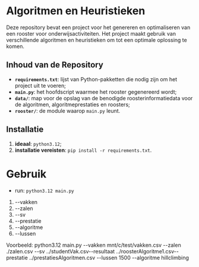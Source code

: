 # Algoritmen en Heuristieken

Deze repository bevat een project voor het genereren en optimaliseren van een rooster voor onderwijsactiviteiten. Het project maakt gebruik van verschillende algoritmen en heuristieken om tot een optimale oplossing te komen. 

## Inhoud van de Repository

- **`requirements.txt`**: lijst van Python-pakketten die nodig zijn om het project uit te voeren;
- **`main.py`**: het hoofdscript waarmee het rooster gegenereerd wordt;
- **`data/`**: map voor de opslag van de benodigde roosterinformatiedata voor de algoritmen, algoritmeprestaties en roosters; 
- **`rooster/`**: de module waarop `main.py` leunt.

## Installatie

1. **ideaal**: `python3.12`;
2. **installatie vereisten**: `pip install -r requirements.txt`.

# Gebruik
- run: `python3.12 main.py`

1. --vakken <pad csv-bestand vakken>
2. --zalen <pad csv-bestand zalen>
3. --sv <pad csv-bestand student-vakdata>
4. --prestatie <pad csv-bestand student-vakdata>
4. --algoritme <type algoritme>
4. --lussen <het aantal lussen voor het algortime>

Voorbeeld: python3.12 main.py --vakken mnt/c/test/vakken.csv --zalen ./zalen.csv --sv ../studentVak.csv--resultaat ../roosterAlgoritme1.csv--prestatie ../prestatiesAlgoritmen.csv --lussen 1500 --algoritme hillclimbing

